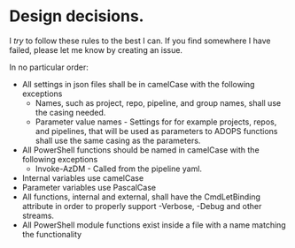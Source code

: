 # Design decisions.

I _try_ to follow these rules to the best I can. If you find somewhere I have failed, please let me know by creating an issue.

In no particular order:

- All settings in json files shall be in camelCase with the following exceptions
    - Names, such as project, repo, pipeline, and group names, shall use the casing needed.
    - Parameter value names - Settings for for example projects, repos, and pipelines, that will be used as parameters to ADOPS functions shall use the same casing as the parameters.
- All PowerShell functions should be named in camelCase with the following exceptions
    - Invoke-AzDM - Called from the pipeline yaml.
- Internal variables use camelCase
- Parameter variables use PascalCase
- All functions, internal and external, shall have the CmdLetBinding attribute in order to properly support -Verbose, -Debug and other streams.
- All PowerShell module functions exist inside a file with a name matching the functionality
